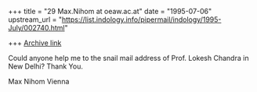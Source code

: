 +++
title = "29 Max.Nihom at oeaw.ac.at"
date = "1995-07-06"
upstream_url = "https://list.indology.info/pipermail/indology/1995-July/002740.html"

+++
[Archive link](https://list.indology.info/pipermail/indology/1995-July/002740.html)

Could anyone help me to the snail mail address of Prof. Lokesh Chandra in 
New Delhi? Thank You.


Max Nihom
Vienna






